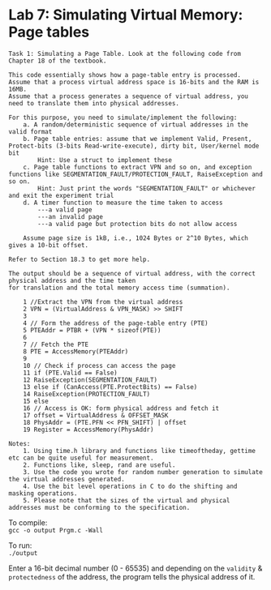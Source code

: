 # Lab 7: Simulating Virtual Memory: Page tables
	
	Task 1: Simulating a Page Table. Look at the following code from Chapter 18 of the textbook.
	
	This code essentially shows how a page-table entry is processed. Assume that a process virtual address space is 16-bits and the RAM is 16MB. 
	Assume that a process generates a sequence of virtual address, you need to translate them into physical addresses. 
	
	For this purpose, you need to simulate/implement the following:
		a. A random/deterministic sequence of virtual addresses in the valid format
		b. Page table entries: assume that we implement Valid, Present, Protect-bits (3-bits Read-write-execute), dirty bit, User/kernel mode bit
			Hint: Use a struct to implement these
		c. Page table functions to extract VPN and so on, and exception functions like SEGMENTATION_FAULT/PROTECTION_FAULT, RaiseException and so on.
			Hint: Just print the words "SEGMENTATION_FAULT" or whichever and exit the experiment trial
		d. A timer function to measure the time taken to access
			---a valid page
			---an invalid page
			---a valid page but protection bits do not allow access
	
		Assume page size is 1kB, i.e., 1024 Bytes or 2^10 Bytes, which gives a 10-bit offset.
	
	Refer to Section 18.3 to get more help. 
	
	The output should be a sequence of virtual address, with the correct physical address and the time taken
	for translation and the total memory access time (summation).
		
		1 //Extract the VPN from the virtual address
		2 VPN = (VirtualAddress & VPN_MASK) >> SHIFT
		3
		4 // Form the address of the page-table entry (PTE)
		5 PTEAddr = PTBR + (VPN * sizeof(PTE))
		6
		7 // Fetch the PTE
		8 PTE = AccessMemory(PTEAddr)
		9
		10 // Check if process can access the page
		11 if (PTE.Valid == False)
		12 RaiseException(SEGMENTATION_FAULT)
		13 else if (CanAccess(PTE.ProtectBits) == False)
		14 RaiseException(PROTECTION_FAULT)
		15 else
		16 // Access is OK: form physical address and fetch it
		17 offset = VirtualAddress & OFFSET_MASK
		18 PhysAddr = (PTE.PFN << PFN_SHIFT) | offset
		19 Register = AccessMemory(PhysAddr)
	
	Notes:
		1. Using time.h library and functions like timeoftheday, gettime etc can be quite useful for measurement.
		2. Functions like, sleep, rand are useful.
		3. Use the code you wrote for random number generation to simulate the virtual addresses generated.
		4. Use the bit level operations in C to do the shifting and masking operations.
		5. Please note that the sizes of the virtual and physical addresses must be conforming to the specification.
		
To compile:<br>
```gcc -o output Prgm.c -Wall```

To run:<br>
```./output```

Enter a 16-bit decimal number (0 - 65535) and depending on the `validity` & `protectedness` of the address, the program tells the 
physical address of it.
